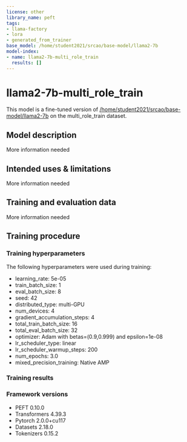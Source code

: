 ```yaml
---
license: other
library_name: peft
tags:
- llama-factory
- lora
- generated_from_trainer
base_model: /home/student2021/srcao/base-model/llama2-7b
model-index:
- name: llama2-7b-multi_role_train
  results: []
---
```


<!-- This model card has been generated automatically according to the information the Trainer had access to. You
should probably proofread and complete it, then remove this comment. -->

# llama2-7b-multi_role_train

This model is a fine-tuned version of [/home/student2021/srcao/base-model/llama2-7b](https://huggingface.co//home/student2021/srcao/base-model/llama2-7b) on the multi_role_train dataset.

## Model description

More information needed

## Intended uses & limitations

More information needed

## Training and evaluation data

More information needed

## Training procedure

### Training hyperparameters

The following hyperparameters were used during training:
- learning_rate: 5e-05
- train_batch_size: 1
- eval_batch_size: 8
- seed: 42
- distributed_type: multi-GPU
- num_devices: 4
- gradient_accumulation_steps: 4
- total_train_batch_size: 16
- total_eval_batch_size: 32
- optimizer: Adam with betas=(0.9,0.999) and epsilon=1e-08
- lr_scheduler_type: linear
- lr_scheduler_warmup_steps: 200
- num_epochs: 3.0
- mixed_precision_training: Native AMP

### Training results



### Framework versions

- PEFT 0.10.0
- Transformers 4.39.3
- Pytorch 2.0.0+cu117
- Datasets 2.18.0
- Tokenizers 0.15.2